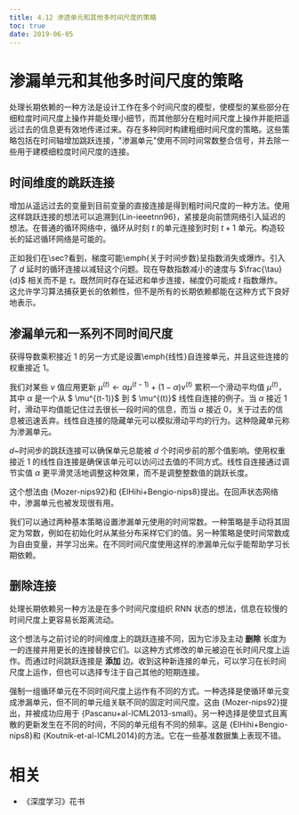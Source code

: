 ```yaml
---
title: 4.12 渗透单元和其他多时间尺度的策略
toc: true
date: 2019-06-05
---
```



# 渗漏单元和其他多时间尺度的策略

处理长期依赖的一种方法是设计工作在多个时间尺度的模型，使模型的某些部分在细粒度时间尺度上操作并能处理小细节，而其他部分在粗时间尺度上操作并能把遥远过去的信息更有效地传递过来。存在多种同时构建粗细时间尺度的策略。这些策略包括在时间轴增加跳跃连接，"渗漏单元"使用不同时间常数整合信号，并去除一些用于建模细粒度时间尺度的连接。


## 时间维度的跳跃连接

增加从遥远过去的变量到目前变量的直接连接是得到粗时间尺度的一种方法。使用这样跳跃连接的想法可以追溯到{Lin-ieeetnn96}，紧接是向前馈网络引入延迟的想法。在普通的循环网络中，循环从时刻 $t$ 的单元连接到时刻 $t+1$ 单元。构造较长的延迟循环网络是可能的。

正如我们在\sec?看到，梯度可能\emph{关于时间步数}呈指数消失或爆炸。引入了 $d$ 延时的循环连接以减轻这个问题。现在导数指数减小的速度与 $\frac{\tau}{d}$ 相关而不是 $\tau$。既然同时存在延迟和单步连接，梯度仍可能成 $t$ 指数爆炸。这允许学习算法捕获更长的依赖性，但不是所有的长期依赖都能在这种方式下良好地表示。



## 渗漏单元和一系列不同时间尺度

获得导数乘积接近 1 的另一方式是设置\emph{线性}自连接单元，并且这些连接的权重接近 1。

我们对某些 $v$ 值应用更新 $\mu^{(t)} \gets \alpha \mu^{(t-1)} + (1-\alpha) v^{(t)}$ 累积一个滑动平均值 $\mu^{(t)}$，其中 $\alpha$ 是一个从 $ \mu^{(t-1)}$ 到 $ \mu^{(t)}$ 线性自连接的例子。当 $\alpha$ 接近 1 时，滑动平均值能记住过去很长一段时间的信息，而当 $\alpha$ 接近 0，关于过去的信息被迅速丢弃。线性自连接的隐藏单元可以模拟滑动平均的行为。这种隐藏单元称为渗漏单元。

$d$~时间步的跳跃连接可以确保单元总能被 $d$ 个时间步前的那个值影响。使用权重接近 1 的线性自连接是确保该单元可以访问过去值的不同方式。线性自连接通过调节实值 $\alpha$ 更平滑灵活地调整这种效果，而不是调整整数值的跳跃长度。

这个想法由 {Mozer-nips92}和 {ElHihi+Bengio-nips8}提出。在回声状态网络中，渗漏单元也被发现很有用。

我们可以通过两种基本策略设置渗漏单元使用的时间常数。一种策略是手动将其固定为常数，例如在初始化时从某些分布采样它们的值。另一种策略是使时间常数成为自由变量，并学习出来。在不同时间尺度使用这样的渗漏单元似乎能帮助学习长期依赖。


## 删除连接

处理长期依赖另一种方法是在多个时间尺度组织 RNN 状态的想法，信息在较慢的时间尺度上更容易长距离流动。

这个想法与之前讨论的时间维度上的跳跃连接不同，因为它涉及主动 **删除** 长度为一的连接并用更长的连接替换它们。以这种方式修改的单元被迫在长时间尺度上运作。而通过时间跳跃连接是 **添加** 边。收到这种新连接的单元，可以学习在长时间尺度上运作，但也可以选择专注于自己其他的短期连接。


强制一组循环单元在不同时间尺度上运作有不同的方式。一种选择是使循环单元变成渗漏单元，但不同的单元组关联不同的固定时间尺度。这由 {Mozer-nips92}提出，并被成功应用于 {Pascanu+al-ICML2013-small}。另一种选择是使显式且离散的更新发生在不同的时间，不同的单元组有不同的频率。这是 {ElHihi+Bengio-nips8}和 {Koutnik-et-al-ICML2014}的方法。它在一些基准数据集上表现不错。



# 相关

- 《深度学习》花书
